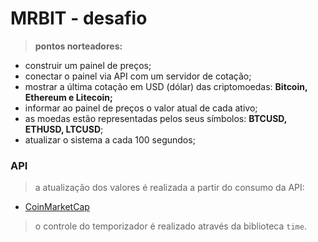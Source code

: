 # MRBIT - desafio

> **pontos norteadores:**

- construir um painel de preços;
- conectar o painel via API com um servidor de cotação;
- mostrar a última cotação em USD (dólar) das criptomoedas: **Bitcoin, Ethereum e Litecoin;**
- informar ao painel de preços o valor atual de cada ativo;
- as moedas estão representadas pelos seus símbolos: **BTCUSD, ETHUSD, LTCUSD**;
- atualizar o sistema a cada 100 segundos;



### API

> a atualização dos valores é realizada a partir do consumo da API:

- [CoinMarketCap](https://coinmarketcap.com/api/documentation/v1/)

> o controle do temporizador é realizado através da biblioteca `time`.

